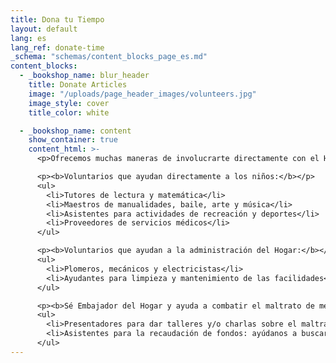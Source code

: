 ```yaml
---
title: Dona tu Tiempo
layout: default
lang: es
lang_ref: donate-time
_schema: "schemas/content_blocks_page_es.md"
content_blocks:
  - _bookshop_name: blur_header
    title: Donate Articles
    image: "/uploads/page_header_images/volunteers.jpg"
    image_style: cover
    title_color: white

  - _bookshop_name: content
    show_container: true
    content_html: >-
      <p>Ofrecemos muchas maneras de involucrarte directamente con el Hogar  y ver los frutos de tu trabajo y dedicación. Te exhortamos a que te unas al grupo de voluntarios que apoyan al Hogar, y pongas tus habilidades a trabajar para dar un mejor futuro a los niños. Puedes dedicar el tiempo que quieras, cuando puedas. ¡Verás que recibirás muchas bendiciones y gran satisfacción!</p>

      <p><b>Voluntarios que ayudan directamente a los niños:</b></p>
      <ul>
        <li>Tutores de lectura y matemática</li>
        <li>Maestros de manualidades, baile, arte y música</li>
        <li>Asistentes para actividades de recreación y deportes</li>
        <li>Proveedores de servicios médicos</li>
      </ul>

      <p><b>Voluntarios que ayudan a la administración del Hogar:</b></p>
      <ul>
        <li>Plomeros, mecánicos y electricistas</li>
        <li>Ayudantes para limpieza y mantenimiento de las facilidades</li>
      </ul>

      <p><b>Sé Embajador del Hogar y ayuda a combatir el maltrato de menores:</b></p>
      <ul>
        <li>Presentadores para dar talleres y/o charlas sobre el maltrato de menores y estrategias de detección y prevención (entrenamiento y materiales son proporcionados por el Hogar).</li>
        <li>Asistentes para la recaudación de fondos: ayúdanos a buscar auspiciadores para nuestros eventos y gastos operativos (entrenamiento y materiales son proporcionados por el Hogar).</li>
      </ul>
---
```

